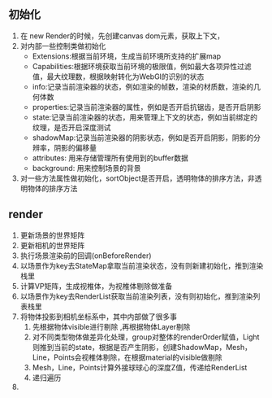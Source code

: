  ## 初始化

 1. 在 new Render的时候，先创建canvas dom元素，获取上下文，
 2. 对内部一些控制类做初始化
    - Extensions:根据当前环境，生成当前环境所支持的扩展map
    - Capabilities:根据环境获取当前环境的极限值，例如最大各项异性过滤值，最大纹理数，根据映射转化为WebGl的识别的状态
    - info:记录当前渲染器的状态，例如渲染的帧数，渲染的材质数，渲染的几何体数
    - properties:记录当前渲染器的属性，例如是否开启抗锯齿，是否开启阴影
    - state:记录当前渲染器的状态，用来管理上下文的状态，例如当前绑定的纹理，是否开启深度测试
    - shadowMap:记录当前渲染器的阴影状态，例如是否开启阴影，阴影的分辨率，阴影的偏移量
    - attributes: 用来存储管理所有使用到的buffer数据
    - background: 用来控制场景的背景
3. 对一些方法属性做初始化，sortObject是否开启，透明物体的排序方法，非透明物体的排序方法
   
## render
1. 更新场景的世界矩阵
2. 更新相机的世界矩阵
3. 执行场景渲染前的回调(onBeforeRender)
4. 以场景作为key去StateMap拿取当前渲染状态，没有则新建初始化，推到渲染栈里
5. 计算VP矩阵，生成视椎体，为视椎体剔除做准备
6. 以场景作为key去RenderList获取当前渲染列表，没有则初始化，推到渲染列表栈里
7. 将物体投影到相机坐标系中，其中内部做了很多事
    1. 先根据物体visible进行剔除  ,再根据物体Layer剔除
    2. 对不同类型物体做差异化处理，group对整体的renderOrder赋值，Light则推到当前的state，根据是否产生阴影，创建ShadowMap，Mesh，Line，Points会视椎体剔除，在根据material的visible做剔除
    3. Mesh，Line，Points计算外接球球心的深度Z值，传递给RenderList
    4. 递归遍历
  8. 